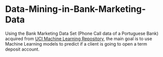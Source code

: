 # Data-Mining-in-Bank-Marketing-Data
Using the Bank Marketing Data Set (Phone Call data of a Portuguese Bank) acquired from [UCI Machine Learning Repository](https://archive.ics.uci.edu/ml/index.php), the main goal is to use Machine Learning models to predict if a client is going to open a term deposit account.
